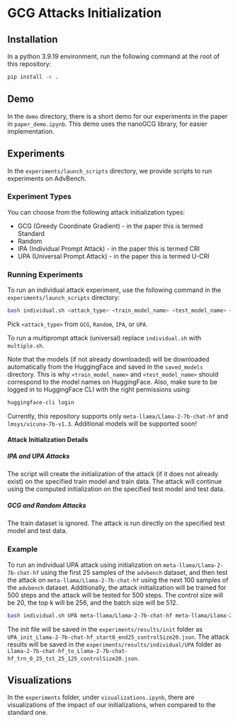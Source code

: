 # GCG Attacks Initialization

## Installation
In a python 3.9.19 environment, run the following command at the root of this repository:
```bash
pip install -e .
```

## Demo
In the `demo` directory, there is a short demo for our experiments in the paper in `paper_demo.ipynb`. This demo uses the nanoGCG library, for easier implementation.
 

## Experiments

In the `experiments/launch_scripts` directory, we provide scripts to run experiments on AdvBench. 

### Experiment Types

You can choose from the following attack initialization types:
- GCG (Greedy Coordinate Gradient) - in the paper this is termed Standard
- Random
- IPA (Individual Prompt Attack) - in the paper this is termed CRI
- UPA (Universal Prompt Attack) - in the paper this is termed U-CRI

### Running Experiments

To run an individual attack experiment, use the following command in the `experiments/launch_scripts` directory:
    
```bash
bash individual.sh <attack_type> <train_model_name> <test_model_name> <train_data_start> <train_data_end> <test_data_start> <test_data_end> <train_steps> <test_steps> <control_size> <top_k> <batch_size>
```

Pick `<attack_type>` from `GCG`, `Random`, `IPA`, or `UPA`. 


To run a multiprompt attack (universal) replace `individual.sh` with `multiple.sh`.

Note that the models (if not already downloaded) will be downloaded automatically from the HuggingFace and saved in the `saved_models` directory. This is why `<train_model_name>` and `<test_model_name>` should correspond to the model names on HuggingFace. Also, make sure to be logged in to HuggingFace CLI with the right permissions using:
```bash
huggingface-cli login
```

Currently, this repository supports only `meta-llama/Llama-2-7b-chat-hf` and `lmsys/vicuna-7b-v1.3`. Additional models will be supported soon!

#### Attack Initialization Details
##### IPA and UPA Attacks

The script will create the initialization of the attack (if it does not already exist) on the specified train model and train data. The attack will continue using the computed initialization on the specified test model and test data.

##### GCG and Random Attacks

The train dataset is ignored. The attack is run directly on the specified test model and test data.

### Example

To run an individual UPA attack using initialization on `meta-llama/Llama-2-7b-chat-hf` using the first 25 samples of the `advbench` dataset, and then test the attack on `meta-llama/Llama-2-7b-chat-hf` using the next 100 samples of the `advbench` dataset. Additionally, the attack initialization will be trained for 500 steps and the attack will be tested for 500 steps. The control size will be 20, the top k will be 256, and the batch size will be 512.

```bash 
bash individual.sh UPA meta-llama/Llama-2-7b-chat-hf meta-llama/Llama-2-7b-chat-hf 0 25 25 125 500 500 20 256 512
```

The init file will be saved in the `experiments/results/init` folder as `UPA_init_Llama-2-7b-chat-hf_start0_end25_controlSize20.json`. The attack results will be saved in the `experiments/results/individual/UPA` folder as `Llama-2-7b-chat-hf_to_Llama-2-7b-chat-hf_trn_0_25_tst_25_125_controlSize20.json`.

<!-- ## Viewing Results
To view all results, run the notebook `experiments/final_parse_results.ipynb`. This notebook will display the results of all experiments in the `experiments/results` directory.
 -->

## Visualizations
In the `experiments` folder, under `visualizations.ipynb`, there are visualizations of the impact of our initializations, when compared to the standard one.












<!-- 
# LLM Attacks

[![License: MIT](https://img.shields.io/badge/License-MIT-yellow.svg)](https://opensource.org/licenses/MIT)

This is the official repository for "[Universal and Transferable Adversarial Attacks on Aligned Language Models](https://arxiv.org/abs/2307.15043)" by [Andy Zou](https://andyzoujm.github.io/), [Zifan Wang](https://sites.google.com/west.cmu.edu/zifan-wang/home), [Nicholas Carlini](https://nicholas.carlini.com/), [Milad Nasr](https://people.cs.umass.edu/~milad/), [J. Zico Kolter](https://zicokolter.com/), and [Matt Fredrikson](https://www.cs.cmu.edu/~mfredrik/).

Check out our [website and demo here](https://llm-attacks.org/).

## Updates
- (2024-08-01) We release `nanogcg`, a fast and easy-to-use implementation of the GCG algorithm. `nanogcg` can be installed via pip and the code is available [here](https://github.com/GraySwanAI/nanoGCG/tree/main).
- (2023-08-16) We include a notebook `demo.ipynb` (or see it on [Colab](https://colab.research.google.com/drive/1dinZSyP1E4KokSLPcCh1JQFUFsN-WV--?usp=sharing)) containing the minimal implementation of GCG for jailbreaking LLaMA-2 for generating harmful completion.


## Table of Contents

- [Installation](#installation)
- [Models](#models)
- [Experiments](#experiments)
- [Demo](#demo)
- [Reproducibility](#reproducibility)
- [License](#license)
- [Citation](#citation)

## Installation

We need the newest version of FastChat `fschat==0.2.23` and please make sure to install this version. The `llm-attacks` package can be installed by running the following command at the root of this repository:

```bash
pip install -e .
```

## Models

Please follow the instructions to download Vicuna-7B or/and LLaMA-2-7B-Chat first (we use the weights converted by HuggingFace [here](https://huggingface.co/meta-llama/Llama-2-7b-hf)).  Our script by default assumes models are stored in a root directory named as `/DIR`. To modify the paths to your models and tokenizers, please add the following lines in `experiments/configs/individual_xxx.py` (for individual experiment) and `experiments/configs/transfer_xxx.py` (for multiple behaviors or transfer experiment). An example is given as follows.

```python
    config.model_paths = [
        "/DIR/vicuna/vicuna-7b-v1.3",
        ... # more models
    ]
    config.tokenizer_paths = [
        "/DIR/vicuna/vicuna-7b-v1.3",
        ... # more tokenizers
    ]
```

## Demo
We include a notebook `demo.ipynb` which provides an example on attacking LLaMA-2 with GCG. You can also view this notebook on [Colab](https://colab.research.google.com/drive/1dinZSyP1E4KokSLPcCh1JQFUFsN-WV--?usp=sharing). This notebook uses a minimal implementation of GCG so it should be only used to get familiar with the attack algorithm. For running experiments with more behaviors, please check Section Experiments. To monitor the loss in the demo we use `livelossplot`, so one should install this library first by pip.

```bash
pip install livelossplot
```

## Experiments 

The `experiments` folder contains code to reproduce GCG experiments on AdvBench.

- To run individual experiments with harmful behaviors and harmful strings (i.e. 1 behavior, 1 model or 1 string, 1 model), run the following code inside `experiments` (changing `vicuna` to `llama2` and changing `behaviors` to `strings` will switch to different experiment setups):

```bash
cd launch_scripts
bash run_gcg_individual.sh vicuna behaviors
```

- To perform multiple behaviors experiments (i.e. 25 behaviors, 1 model), run the following code inside `experiments`:

```bash
cd launch_scripts
bash run_gcg_multiple.sh vicuna # or llama2
```

- To perform transfer experiments (i.e. 25 behaviors, 2 models), run the following code inside `experiments`:

```bash
cd launch_scripts
bash run_gcg_transfer.sh vicuna 2 # or vicuna_guanaco 4
```

- To perform evaluation experiments, please follow the directions in `experiments/parse_results.ipynb`.

Notice that all hyper-parameters in our experiments are handled by the `ml_collections` package [here](https://github.com/google/ml_collections). You can directly change those hyper-parameters at the place they are defined, e.g. `experiments/configs/individual_xxx.py`. However, a recommended way of passing different hyper-parameters -- for instance you would like to try another model -- is to do it in the launch script. Check out our launch scripts in `experiments/launch_scripts` for examples. For more information about `ml_collections`, please refer to their [repository](https://github.com/google/ml_collections).

## Reproducibility

A note for hardware: all experiments we run use one or multiple NVIDIA A100 GPUs, which have 80G memory per chip. 

We include a few examples people told us when reproducing our results. They might also include workaround for solving a similar issue in your situation. 

- [Prompting Llama-2-7B-Chat-GGML](https://github.com/llm-attacks/llm-attacks/issues/8)
- [Possible Naming Issue for Running Experiments on Windows](https://github.com/llm-attacks/llm-attacks/issues/28)

Currently the codebase only supports training with LLaMA or Pythia based models. Running the scripts with other models (with different tokenizers) will likely result in silent errors. As a tip, start by modifying [this function](https://github.com/llm-attacks/llm-attacks/blob/main/llm_attacks/base/attack_manager.py#L130) where different slices are defined for the model.

## Citation
If you find this useful in your research, please consider citing:

```
@misc{zou2023universal,
      title={Universal and Transferable Adversarial Attacks on Aligned Language Models}, 
      author={Andy Zou and Zifan Wang and J. Zico Kolter and Matt Fredrikson},
      year={2023},
      eprint={2307.15043},
      archivePrefix={arXiv},
      primaryClass={cs.CL}
}
```

## License
`llm-attacks` is licensed under the terms of the MIT license. See LICENSE for more details.

 -->
